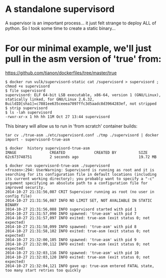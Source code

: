 # A standalone supervisord

A supervisor is an important process... it just felt strange to deploy ALL of python.
So I took some time to create a static binary...

# For our minimal example, we'll just pull in the asm version of 'true' from:

https://github.com/tianon/dockerfiles/tree/master/true

```
$ docker run vulk/supervisord-static cat /supervisord > supervisord ; chmod +x supervisord 
$ file supervisord
supervisord: ELF 64-bit LSB executable, x86-64, version 1 (GNU/Linux), statically linked, for GNU/Linux 2.6.32, BuildID[sha1]=c7881ee635ceeea7097ffc3d5aadc8d3964283ef, not stripped
$ strip supervisord
$ ls -lah supervisord 
-rwxr-xr-x 1 hh hh 11M Oct 27 13:44 supervisord

```

This binary will allow us to run in 'from scratch' container builds:

```tar cv ./true-asm ./etc/supervisord.conf ./tmp ./supervisord | docker import - supervisord-true-asm```

```
$ docker  history supervisord-true-asm
IMAGE               CREATED             CREATED BY          SIZE
62c673748751        2 seconds ago                           19.72 MB
```

```
$ docker run supervisord-true-asm ./supervisord
<frozen>:294: UserWarning: Supervisord is running as root and it is searching for its configuration file in default locations (including its current working directory); you probably want to specify a "-c" argument specifying an absolute path to a configuration file for improved security.
2014-10-27 21:31:56,087 CRIT Supervisor running as root (no user in config file)
2014-10-27 21:31:56,087 INFO NO LIMIT SET, NOT AVALIABLE IN STATIC BINARY
2014-10-27 21:31:56,088 INFO supervisord started with pid 1
2014-10-27 21:31:57,090 INFO spawned: 'true-asm' with pid 7
2014-10-27 21:31:57,097 INFO exited: true-asm (exit status 0; not expected)
2014-10-27 21:31:58,099 INFO spawned: 'true-asm' with pid 8
2014-10-27 21:31:58,102 INFO exited: true-asm (exit status 0; not expected)
2014-10-27 21:32:00,105 INFO spawned: 'true-asm' with pid 9
2014-10-27 21:32:00,112 INFO exited: true-asm (exit status 0; not expected)
2014-10-27 21:32:03,116 INFO spawned: 'true-asm' with pid 10
2014-10-27 21:32:03,120 INFO exited: true-asm (exit status 0; not expected)
2014-10-27 21:32:04,121 INFO gave up: true-asm entered FATAL state, too many start retries too quickly
```
